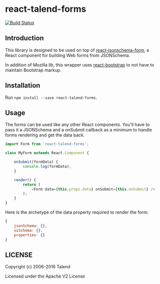 # react-talend-forms

[![Build Status](https://travis-ci.org/Talend/react-talend-forms.svg?branch=master)](https://travis-ci.org/Talend/react-talend-forms)

## Introduction

This library is designed to be used on top of [react-jsonschema-form](https://mozilla-services.github.io/react-jsonschema-form/), a React component for building Web forms from JSONSchema.

In addition of Mozilla lib, this wrapper uses [react-bootstrap](https://react-bootstrap.github.io/) to not have to maintain Bootstrap markup.  

## Installation

Run `npm install --save react-talend-forms`.

## Usage

The forms can be used like any other React components.
You'll have to pass it a JSONSchema and a onSubmit callback as a minimum to
handle forms rendering and get the data back.

```javascript
import Form from 'react-talend-forms';

class MyForm extends React.Component {

	onSubmit(formData) {
		console.log(formData);
	}

	render() {
		return (
			<Form data={this.props.data} onSubmit={this.onSubmit} />
		);
	}
}
```

Here is the archetype of the data property required to render the form:
```javascript
{
	jsonSchema: {},
	uiSchema: {},
	properties: {}
}
```

## LICENSE

Copyright (c) 2006-2016 Talend

Licensed under the Apache V2 License
